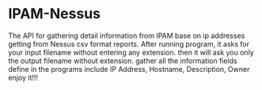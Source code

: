 # IPAM-Nessus
The API for gathering detail information from IPAM base on ip addresses getting from Nessus csv format reports.
After running program, it asks for your input filename without entering any extension.
then it will ask you only the output filename without extension.
gather all the information fields define in the programs include IP Address, Hostname, Description, Owner
enjoy it!!!
